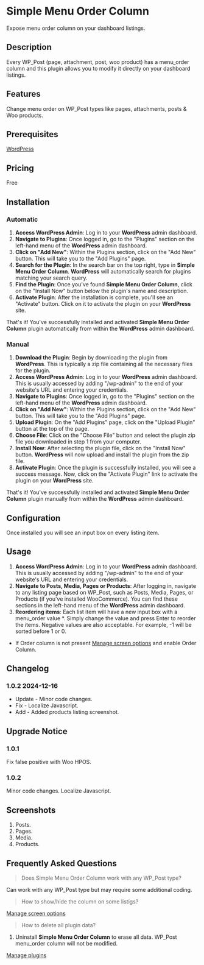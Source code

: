 # Simple Menu Order Column

Expose menu order column on your dashboard listings.

## Description

Every WP_Post (page, attachment, post, woo product) has a menu_order column and this plugin allows you to modify it directly on your dashboard listings.

## Features

Change menu order on WP_Post types like pages, attachments, posts & Woo products.

## Prerequisites

[WordPress](https://wordpress.org)

## Pricing

Free

## Installation

### Automatic

1. **Access WordPress Admin**: Log in to your **WordPress** admin dashboard.
2. **Navigate to Plugins**: Once logged in, go to the "Plugins" section on the left-hand menu of the **WordPress** admin dashboard.
3. **Click on "Add New"**: Within the Plugins section, click on the "Add New" button. This will take you to the "Add Plugins" page.
4. **Search for the Plugin**: In the search bar on the top right, type in **Simple Menu Order Column**. **WordPress** will automatically search for plugins matching your search query.
5. **Find the Plugin**: Once you've found **Simple Menu Order Column**, click on the "Install Now" button below the plugin's name and description.
6. **Activate Plugin**: After the installation is complete, you'll see an "Activate" button. Click on it to activate the plugin on your **WordPress** site.

That's it! You've successfully installed and activated **Simple Menu Order Column** plugin automatically from within the **WordPress** admin dashboard.

### Manual

1. **Download the Plugin**: Begin by downloading the plugin from **WordPress**. This is typically a zip file containing all the necessary files for the plugin.
2. **Access WordPress Admin**: Log in to your **WordPress** admin dashboard. This is usually accessed by adding "/wp-admin" to the end of your website's URL and entering your credentials.
3. **Navigate to Plugins**: Once logged in, go to the "Plugins" section on the left-hand menu of the **WordPress** admin dashboard.
4. **Click on "Add New"**: Within the Plugins section, click on the "Add New" button. This will take you to the "Add Plugins" page.
5. **Upload Plugin**: On the "Add Plugins" page, click on the "Upload Plugin" button at the top of the page.
6. **Choose File**: Click on the "Choose File" button and select the plugin zip file you downloaded in step 1 from your computer.
7. **Install Now**: After selecting the plugin file, click on the "Install Now" button. **WordPress** will now upload and install the plugin from the zip file.
8. **Activate Plugin**: Once the plugin is successfully installed, you will see a success message. Now, click on the "Activate Plugin" link to activate the plugin on your **WordPress** site.

That's it! You've successfully installed and activated **Simple Menu Order Column** plugin manually from within the **WordPress** admin dashboard.

## Configuration

Once installed you will see an input box on every listing item.

## Usage

1. **Access WordPress Admin**: Log in to your **WordPress** admin dashboard. This is usually accessed by adding "/wp-admin" to the end of your website's URL and entering your credentials.
2. **Navigate to Posts, Media, Pages or Products**: After logging in, navigate to any listing page based on WP_Post, such as Posts, Media, Pages, or Products (if you've installed WooCommerce). You can find these sections in the left-hand menu of the **WordPress** admin dashboard.
3. **Reordering items**: Each list item will have a new input box with a menu_order value *. Simply change the value and press Enter to reorder the items. Negative values are also acceptable. For example, -1 will be sorted before 1 or 0.

* If Order column is not present [Manage screen options](https://wordpress.org/documentation/article/administration-screens/#screen-options/) and enable Order Column.

## Changelog

### 1.0.2 2024-12-16

* Update - Minor code changes.
* Fix - Localize Javascript.
* Add - Added products listing screenshot.

## Upgrade Notice

### 1.0.1
Fix false positive with Woo HPOS.

### 1.0.2
Minor code changes.
Localize Javascript.

## Screenshots

1. Posts.
2. Pages.
3. Media.
4. Products.

## Frequently Asked Questions

> Does Simple Menu Order Column work with any WP_Post type?

Can work with any WP_Post type but may require some additional coding.

> How to show/hide the column on some listigs?

[Manage screen options](https://wordpress.org/documentation/article/administration-screens/#screen-options/)

> How to delete all plugin data?

1. Uninstall **Simple Menu Order Column** to erase all data. WP_Post menu_order column will not be modified.

[Manage plugins](https://wordpress.org/documentation/article/manage-plugins/)

